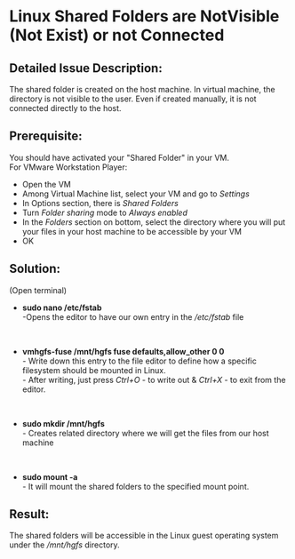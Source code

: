 # Linux Shared Folders are NotVisible (Not Exist) or not Connected 
<i></i>
<b></b>
## Detailed Issue Description:
The shared folder is created on the host machine. In virtual machine, the directory is not visible to the user. Even if created manually, it is not connected directly to the host.

## Prerequisite:
You should have activated your "Shared Folder" in your VM.
<br> For VMware Workstation Player:
  - Open the VM
  - Among Virtual Machine list, select your VM and go to <i>Settings</i>
  - In Options section, there is <i>Shared Folders</i>
  - Turn <i>Folder sharing</i> mode to <i>Always enabled</i>
  - In the <i>Folders</i> section on bottom, select the directory where you will put your files in your host machine to be accessible by your VM
  - OK

## Solution:
(Open terminal)

  - <b>sudo nano /etc/fstab</b>
<br> -Opens the editor to have our own entry in the <i>/etc/fstab</i> file
<br>

  - <b>vmhgfs-fuse /mnt/hgfs fuse defaults,allow_other 0 0</b>
<br> - Write down this entry to the file editor to define how a specific filesystem should be mounted in Linux.
<br> - After writing, just press <i>Ctrl+O</i> - to write out & <i>Ctrl+X</i> - to exit from the editor.
<br>

  - <b>sudo mkdir /mnt/hgfs</b>
<br> - Creates related directory where we will get the files from our host machine
<br>

  - <b>sudo mount -a</b>
<br> - It will mount the shared folders to the specified mount point.

## Result:
The shared folders will be accessible in the Linux guest operating system under the <i>/mnt/hgfs</i> directory.

